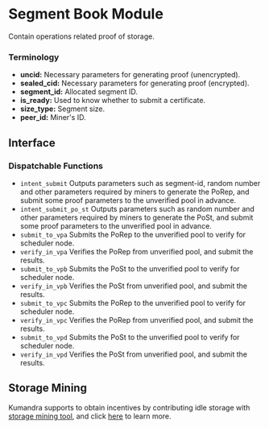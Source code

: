 # Segment Book Module

Contain operations related proof of storage. 

### Terminology

* **uncid:** 		Necessary parameters for generating proof (unencrypted).
* **sealed_cid:** 	Necessary parameters for generating proof (encrypted).
* **segment_id:**	Allocated segment ID.
* **is_ready:**		Used to know whether to submit a certificate.
* **size_type:**	Segment size.
* **peer_id:**		Miner's ID.

## Interface

### Dispatchable Functions

* `intent_submit` 		Outputs parameters such as segment-id, random number and other parameters required by miners to generate the PoRep, and submit some proof parameters to the unverified pool in advance.
* `intent_submit_po_st` Outputs parameters such as random number and other parameters required by miners to generate the PoSt, and submit some proof parameters to the unverified pool in advance.
* `submit_to_vpa` 		Submits the PoRep to the unverified pool to verify for scheduler node.
* `verify_in_vpa` 		Verifies the PoRep from unverified pool, and submit the results.
* `submit_to_vpb` 		Submits the PoSt to the unverified pool to verify for scheduler node.
* `verify_in_vpb` 		Verifies the PoSt from unverified pool, and submit the results.
* `submit_to_vpc` 		Submits the PoRep to the unverified pool to verify for scheduler node.
* `verify_in_vpc` 		Verifies the PoRep from unverified pool, and submit the results.
* `submit_to_vpd` 		Submits the PoSt to the unverified pool to verify for scheduler node.
* `verify_in_vpd` 		Verifies the PoSt from unverified pool, and submit the results.

## Storage Mining
Kumandra supports to obtain incentives by contributing idle storage with [storage mining tool](https://github.com/kumandra/kumandra-storage-mining-tool), and click [here](https://github.com/kumandra/kumandra-node/tree/v0.1.1/docs/designs-of-storage-mining.md) to learn more.
